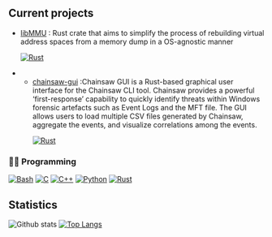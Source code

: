 ## Current projects

- [libMMU](https://github.com/Memoscopy/libMMU) : Rust crate that aims to simplify the process of rebuilding virtual address spaces from a memory dump in a OS-agnostic manner  </p> <a href="https://github.com/search?q=user%3AEsgr0bar+language%3ARust"><img alt="Rust" src="https://img.shields.io/badge/Rust-000000?style=for-the-badge&logo=rust&logoColor=white"></a>
  </p>

- - [chainsaw-gui](https://github.com/Esgr0bar/chainsaw-gui) :Chainsaw GUI is a Rust-based graphical user interface for the Chainsaw CLI tool. Chainsaw provides a powerful ‘first-response’ capability to quickly identify threats within Windows forensic artefacts such as Event Logs and the MFT file. The GUI allows users to load multiple CSV files generated by Chainsaw, aggregate the events, and visualize correlations among the events. </p> <a href="https://github.com/search?q=user%3AEsgr0bar+language%3ARust"><img alt="Rust" src="https://img.shields.io/badge/Rust-000000?style=for-the-badge&logo=rust&logoColor=white"></a>
  </p>


<h3>👨‍💻 Programming</h3>

  <p>
      <a href="https://github.com/search?q=user%3AEsgr0bar+language%3Abash"><img alt="Bash" src="https://img.shields.io/badge/Bash-121011.svg?logo=gnu-bash&logoColor=white"></a>
      <a href="https://github.com/search?q=user%3AEsgr0bar+language%3Ac"><img alt="C" src="https://custom-icon-badges.demolab.com/badge/C-03599C.svg?logo=c-in-hexagon&logoColor=white"></a>
      <a href="https://github.com/search?q=user%3AEsgr0bar+language%3Acpp"><img alt="C++" src="https://custom-icon-badges.demolab.com/badge/C++-9C033A.svg?logo=cpp2&logoColor=white"></a>
      <a href="https://github.com/search?q=user%3AEsgr0bar+language%3Apython"><img alt="Python" src="https://img.shields.io/badge/Python-14354C.svg?logo=python&logoColor=white"></a>
      <a href="https://github.com/search?q=user%3AEsgr0bar+language%3ARust"><img alt="Rust" src="https://img.shields.io/badge/Rust-000000?style=for-the-badge&logo=rust&logoColor=white"></a>
  </p>

## Statistics

![Github stats](https://github-readme-stats-sigma-five.vercel.app/api?username=Esgr0bar&theme=dracula&show_icons=true&line_height=33&hide_title=true&hide_border=true&count_private=true&include_all_commits=true&enable_animations=true") [![Top Langs](https://github-readme-stats-git-masterrstaa-rickstaa.vercel.app/api/top-langs/?username=Esgr0bar&theme=dracula)](https://github.com/anuraghazra/github-readme-stats)
